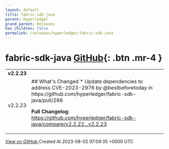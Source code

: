 ```yaml
---
layout: default
title: fabric-sdk-java
parent: Hyperledger
grand_parent: Releases
has_children: false
permalink: /releases/hyperledger/fabric-sdk-java
---
```


# fabric-sdk-java <span class="fs-3 right-align">[GitHub](https://github.com/hyperledger/fabric-sdk-java){: .btn .mr-4 }</span>


<div>
    <table>
        <tr>
            <td colspan="2">
                <b>
                    v2.2.23
                </b>
            </td>
        </tr>
        <tr>
            <td>
                <span class="chip">
                    v2.2.23
                </span>
            </td>
            <td>
                ## What's Changed
* Update dependencies to address CVE-2023-2976 by @bestbeforetoday in https://github.com/hyperledger/fabric-sdk-java/pull/286

**Full Changelog**: https://github.com/hyperledger/fabric-sdk-java/compare/v2.2.22...v2.2.23
            </td>
        </tr>
    </table>
    <a href="https://github.com/hyperledger/fabric-sdk-java/releases/tag/v2.2.23" class=".btn">
        View on GitHub
    </a>
    <span class="right-align">
        Created At 2023-08-02 07:09:35 +0000 UTC
    </span>
</div>

